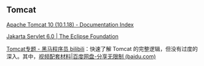 ## Tomcat 

[Apache Tomcat 10 (10.1.18) - Documentation Index](https://tomcat.apache.org/tomcat-10.1-doc/index.html)

[Jakarta Servlet 6.0 | The Eclipse Foundation](https://jakarta.ee/specifications/servlet/6.0/)

[Tomcat专题 - 黑马程序员 bilibili](https://www.bilibili.com/video/BV1dJ411N7Um?p=1&vd_source=52cd9a9deff2e511c87ff028e3bb01d2)：快速了解 Tomcat 的完整逻辑，但没有过度的深入。其中，[视频配套材料|百度网盘-分享无限制 (baidu.com)](https://pan.baidu.com/share/init?pwd=smwt&surl=_lIoUoGhbYnqrmAFzwXJrA#list/path=%2F&parentPath=%2Fsharelink3232509500-855223411954169)

